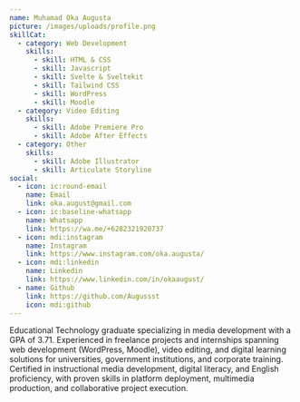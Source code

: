 ```yaml
---
name: Muhamad Oka Augusta
picture: /images/uploads/profile.png
skillCat:
  - category: Web Development
    skills:
      - skill: HTML & CSS
      - skill: Javascript
      - skill: Svelte & Sveltekit
      - skill: Tailwind CSS
      - skill: WordPress
      - skill: Moodle
  - category: Video Editing
    skills:
      - skill: Adobe Premiere Pro
      - skill: Adobe After Effects
  - category: Other
    skills:
      - skill: Adobe Illustrator
      - skill: Articulate Storyline
social:
  - icon: ic:round-email
    name: Email
    link: oka.august@gmail.com
  - icon: ic:baseline-whatsapp
    name: Whatsapp
    link: https://wa.me/+6282321920737
  - icon: mdi:instagram
    name: Instagram
    link: https://www.instagram.com/oka.augusta/
  - icon: mdi:linkedin
    name: Linkedin
    link: https://www.linkedin.com/in/okaaugust/
  - name: Github
    link: https://github.com/Augussst
    icon: mdi:github
---
```

Educational Technology graduate specializing in media development with a GPA of 3.71. Experienced in freelance projects and internships spanning web development (WordPress, Moodle), video editing, and digital learning solutions for universities, government institutions, and corporate training. Certified in instructional media development, digital literacy, and English proficiency, with proven skills in platform deployment, multimedia production, and collaborative project execution.
